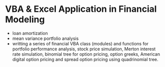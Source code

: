 # VBA & Excel Application in Financial Modeling
- loan amortization 
- mean variance portfolio analysis
- writting a series of financial VBA class (modules) and functions for portfolio performance analysis, stock price simulation, Merton interest rate simulation, binomial tree for option pricing, option greeks, American digital option pricing and spread option pricing using quadrinomial tree.
